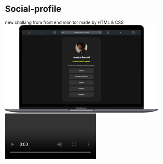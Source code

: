 # Social-profile
new challang from front end monitor made by HTML &amp; CSS
![](https://github.com/AL-Shimaa-Jamal/Social-profile/blob/main/images/Macbook-Air-127.0.0.1.png)
![](https://github.com/AL-Shimaa-Jamal/Social-profile/blob/main/images/OPPO-Find-X3-PRO-127.0.0.1-7bY-cwPdkO.webm)
